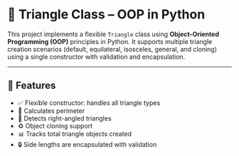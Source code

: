 # 🔺 Triangle Class – OOP in Python

This project implements a flexible `Triangle` class using **Object-Oriented Programming (OOP)** principles in Python. It supports multiple triangle creation scenarios (default, equilateral, isosceles, general, and cloning) using a single constructor with validation and encapsulation.

---

## 🧱 Features

- ✅ Flexible constructor: handles all triangle types
- 📐 Calculates perimeter
- 🧠 Detects right-angled triangles
- ♻️ Object cloning support
- 📊 Tracks total triangle objects created
- 🔒 Side lengths are encapsulated with validation
 
 
